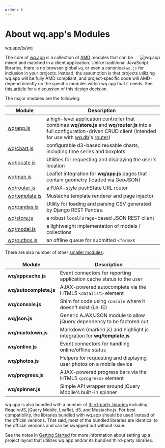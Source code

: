 ```yaml
---
order: 0
---
```


About wq.app's Modules
==============

[wq.app/js/wq]

<img align=right alt="wq.app" src="https://wq.io/images/128/wq.app.png">

The core of [wq.app] is a collection of [AMD] modules that can be mixed and matched in a client application.  Unlike traditional JavaScript libraries, there is no browser-global `wq`, or even a canonical `wq.js` for inclusion in your projects.  Instead, the assumption is that projects utilizing wq.app will be fully AMD compliant, and project-specific code will AMD-depend directly on the specific modules within wq.app that it needs.  See [this article] for a discussion of this design decision.

The major modules are the following:

| Module | Description |
|--------|-------------|
| [wq/app.js] | a high-level application controller that combines **wq/store.js** and **wq/router.js** into a full configuration-driven CRUD client (intended for use with [wq.db]'s [router]) |
| [wq/chart.js] | configurable d3-based reusable charts, including time series and boxplots |
| [wq/locate.js] | Utilities for requesting and displaying the user's location |
| [wq/map.js] | Leaflet integration for **wq/app.js** pages that contain geometry (loaded via GeoJSON) |
| [wq/router.js] | a PJAX-style pushState URL router
| [wq/template.js] | Mustache template renderer and page injector
| [wq/pandas.js] | Utility for loading and parsing CSV generated by Django REST Pandas. |
| [wq/store.js] | a robust `localForage`-based JSON REST client
| [wq/model.js] | a lightweight implementation of models / collections
| [wq/outbox.js] | an offline queue for submitted `<form>`s
 
There are also number of other [smaller modules]:

| Module | Description |
|--------|-------------|
| **wq/appcache.js** | Event connectors for reporting application cache status to the user |
| **wq/autocomplete.js** | AJAX-powered autocomplete via the HTML5 `<datalist>` element |
| **wq/console.js** | Shim for code using `console` where it doesn't exist (i.e. IE) |
| **wq/json.js** | Generic AJAX/JSON module to allow jQuery dependency to be factored out |
| **wq/markdown.js** | Markdown (marked.js) and highlight.js integration for **wq/template.js** |
| **wq/online.js** | Event connectors for handling online/offline status |
| **wq/photos.js** | Helpers for requesting and displaying user photos on a mobile device |
| **wq/progress.js** | AJAX-powered progress bars via the HTML5 `<progress>` element |
| **wq/spinner.js** | Simple API wrapper around jQuery Mobile's built-in spinner |
  
wq.app is also bundled with a number of [third-party libraries] including RequireJS, jQuery Mobile, Leaflet, d3, and Mustache.js.  For best compatibility, the libraries bundled with wq.app should be used instead of the official versions.  That said, most of the bundled libraries are identical to the official versions and can be swapped out without issue.

See the notes in [Getting Started] for more information about setting up a project layout that utilizes wq.app and/or its bundled third-party libraries.

[wq.app]: https://wq.io/wq.app
[wq.app/js/wq]: https://github.com/wq/wq.app/blob/master/js/wq/
[AMD]: https://wq.io/docs/amd
[this article]: https://wq.io/docs/amd
[wq/app.js]: https://wq.io/docs/app-js
[wq/chart.js]: https://wq.io/docs/chart-js
[wq/locate.js]: https://wq.io/docs/locate-js
[wq/map.js]: https://wq.io/docs/map-js
[wq/router.js]: https://wq.io/docs/router-js
[wq/template.js]: https://wq.io/docs/template-js
[wq/pandas.js]: https://wq.io/docs/pandas-js
[wq/store.js]: https://wq.io/docs/store-js
[wq/model.js]: https://wq.io/docs/model-js
[wq/outbox.js]: https://wq.io/docs/outbox-js
[smaller modules]: https://wq.io/docs/other-modules
[third-party libraries]: https://wq.io/docs/third-party
[wq.db]: https://wq.io/wq.db
[router]: https://wq.io/docs/router
[Getting Started]: https://wq.io/docs/setup
